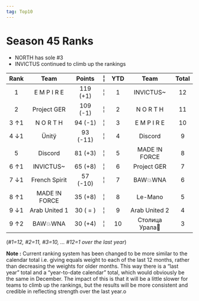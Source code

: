 ```yaml
---
tag: Top10
---
```

# Season 45 Ranks
-  NORTH has sole #3
-  INVICTUS continued to climb up the rankings

Rank | Team | Points |  ╎  | YTD  | Team | Total  
:--: | :--: | :--: | :--: | :--: | :--: | :--:  
1 | E M P I R E | 119 (+1) |  ╎  | 1 | INVICTUS~ | 12  
2 | Project GER | 109 (-1) |  ╎  | 2 | N O R T H | 11  
3 ↑1 | N O R T H | 94 (-1) |  ╎  | 3 | E M P I R E | 10  
4 ↓1 | Ünitÿ | 93 (-11) |  ╎  | 4 | Discord | 9  
5 | Discord | 81 (+3) |  ╎  | 5 | MADE !N FORCE | 8  
6 ↑1 | INVICTUS~ | 65 (+8) |  ╎  | 6 | Project GER | 7  
7 ↓1 | French Spirit | 57 (-10) |  ╎  | 7 | BAW💥WNA | 6  
8 ↑1 | MADE !N FORCE | 35 (+8) |  ╎  | 8 | Le-Mano | 5  
9 ↓1 | Arab United 1 | 30 ( = ) |  ╎  | 9 | Arab United 2 | 4  
9 ↑2 | BAW💥WNA | 30 (+4) |  ╎  | 10 | Столица Урала💯 | 3  

(*#1=12, #2=11, #3=10,  … #12=1 over the last year*)
  
**Note :** Current ranking system has been changed to be more similar to the calendar total i.e. giving equals weight to each of the last 12 months, rather than decreasing the weights for older months.   This way there is a “last year” total and a “year-to-date calendar” total, which would obviously be the same in December.  The impact of this is that it will be a little slower for teams to climb up the rankings, but the results will be more consistent and credible in reflecting strength over the last year.o
